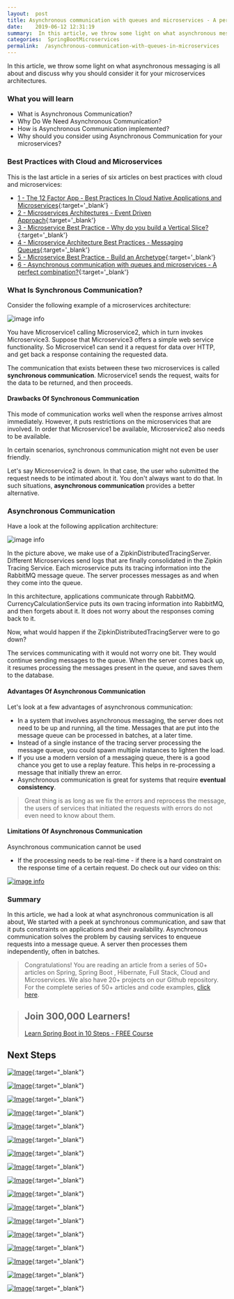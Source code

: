 ```yaml
---
layout:  post
title: Asynchronous communication with queues and microservices - A perfect combination?
date:    2019-06-12 12:31:19
summary:  In this article, we throw some light on what asynchronous messaging is all about and discuss why you should consider it for your microservices architectures.
categories:  SpringBootMicroservices
permalink:  /asynchronous-communication-with-queues-in-microservices
---
```


In this article, we throw some light on what asynchronous messaging is all about and discuss why you should consider it for your microservices architectures.

### What you will learn
- What is Asynchronous Communication?
- Why Do We Need Asynchronous Communication?
- How is Asynchronous Communication implemented?
- Why should you consider using Asynchronous Communication for your microservices?

### Best Practices with Cloud and Microservices

This is the last article in a series of six articles on best practices with cloud and microservices:
- [1 - The 12 Factor App - Best Practices In Cloud Native Applications and Microservices](/12-factor-app-cloud-native-microservices-best-practices){:target='_blank'}
- [2 - Microservices Architectures - Event Driven Approach](/introduction-to-event-driven-architectures-with-microservices){:target='_blank'}
- [3 - Microservice Best Practice - Why do you build a Vertical Slice?](/software-best-practices-building-a-vertical-slice){:target='_blank'}
- [4 - Microservice Architecture Best Practices - Messaging Queues](/messaging-queues-and-asynchronous-communication-in-microservices){:target='_blank'}
- [5 - Microservice Best Practice - Build an Archetype](/creating-archetypes-in-microservices-architectures-best-practices){:target='_blank'}
- [6 - Asynchronous communication with queues and microservices - A perfect combination?](/asynchronous-communication-with-queues-in-microservices){:target='_blank'}

### What Is Synchronous Communication?

Consider the following example of a microservices architecture:

![image info](/images/Capture-046-02.png)

You have Microservice1 calling Microservice2, which in turn invokes Microservice3. Suppose that Microservice3 offers a simple web service functionality. So Microservice1 can send it a request for data over HTTP, and get back a response containing the requested data. 

The communication that exists between these two microservices is called **synchronous communication**. Microservice1 sends the request, waits for the data to be returned, and then proceeds. 

#### Drawbacks Of Synchronous Communication

This mode of communication works well when the response arrives almost immediately. However, it puts restrictions on the microservices that are involved. In order that Microservice1 be available, Microservice2 also needs to be available. 

In certain scenarios, synchronous communication might not even be user friendly.

Let's say Microservice2 is down. In that case, the user who submitted the request needs to be intimated about it. You don't always want to do that. In such situations, **asynchronous communication** provides a better alternative. 

### Asynchronous Communication

Have a look at the following application architecture:

![image info](/images/Capture-046-03.png)

In the picture above, we make use of a ZipkinDistributedTracingServer. Different Microservices send logs that are finally consolidated in the Zipkin Tracing Service. Each microservice puts its tracing information into the RabbitMQ message queue. The server processes messages as and when they come into the queue. 

In this architecture, applications communicate through RabbitMQ. CurrencyCalculationService puts its own tracing information into RabbitMQ, and then forgets about it. It does not worry about the responses coming back to it.

Now, what would happen if the ZipkinDistributedTracingServer were to go down? 

The services communicating with it would not worry one bit. They would continue sending messages to the queue. When the server comes back up, it resumes processing the messages present in the queue, and saves them to the database. 

#### Advantages Of Asynchronous Communication

Let's look at a few advantages of asynchronous communication:
* In a system that involves asynchronous messaging, the server does not need to be up and running, all the time. Messages that are put into the message queue can be processed in batches, at a later time.
* Instead of a single instance of the tracing server processing the message queue, you could spawn multiple instances to lighten the load. 
* If you use a modern version of a messaging queue, there is a good chance you get to use a replay feature. This helps in re-processing a message that initially threw an error. 
* Asynchronous communication is great for systems that require **eventual consistency**. 

> Great thing is as long as we fix the errors and reprocess the message, the users of services that initiated the requests with errors do not even need to know about them. 

#### Limitations Of Asynchronous Communication

Asynchronous communication cannot be used 
- If the processing needs to be real-time - if there is a hard constraint on the response time of a certain request. 
Do check out our video on this:

[![image info](/images/Capture-046-01.png)](https://www.youtube.com/watch?v=wCugdNicf-0)

### Summary

In this article, we had a look at what asynchronous communication is all about, We started with a peek at synchronous communication, and saw that it puts constraints on applications and their availability. Asynchronous communication solves the problem by causing services to enqueue requests into a message queue. A server then processes them independently, often in batches.

> Congratulations! You are reading an article from a series of 50+ articles on Spring, Spring Boot , Hibernate, Full Stack, Cloud and Microservices. We also have 20+ projects on our Github repository. For the complete series of 50+ articles and code examples, [click here](https://www.springboottutorial.com/tags/#SpringBoot).

<blockquote>
	<H2>Join 300,000 Learners!</H2>
	<p><a href="https://courses.in28minutes.com/p/spring-boot-for-beginners-in-10-steps" target="_blank">Learn Spring Boot in 10 Steps - FREE Course</a></p>
</blockquote>


## Next Steps

[![Image](/images/Course-Go-Full-Stack-With-Spring-Boot-and-React.png "Go Full Stack with Spring Boot and React")](https://www.udemy.com/course/full-stack-application-with-spring-boot-and-react/?couponCode=OCTOBER-2019){:target="_blank"}

[![Image](/images/Course-Go-Full-Stack-With-SpringBoot-And-Angular.png "Go Full Stack with Spring Boot and Angular")](https://www.udemy.com/course/full-stack-application-development-with-spring-boot-and-angular/?couponCode=OCTOBER-2019){:target="_blank"}

[![Image](/images/Course-KubernetesCrashCourse.png "Kubernetes Crash Course for Java Spring Boot Developers")](https://www.udemy.com/course/kubernetes-crash-course-for-java-developers/?couponCode=OCTOBER-2019){:target="_blank"}

[![Image](/images/Course-KubernetesCrashCourse.png "Kubernetes Crash Course for Java Spring Boot Developers")](https://www.udemy.com/course/kubernetes-crash-course-for-java-developers/?couponCode=OCTOBER-2019){:target="_blank"}

[![Image](/images/Course-DockerCrashCourseForJavaSpringBootDevelopers.png "Docker Crash Course for Java Spring Boot Developers")](https://www.udemy.com/course/docker-course-with-java-and-spring-boot-for-beginners/?couponCode=OCTOBER-2019){:target="_blank"}

[![Image](/images/Course-Deploy-SpringBoot-To-Azure-Web-Apps.png "Azure Crash Course for Java Spring Boot Developers")](https://www.udemy.com/course/deploy-spring-boot-to-azure/?couponCode=OCTOBER-2019){:target="_blank"}

[![Image](/images/Course-Deploy-SpringBoot-To-Azure-Web-Apps.png "Azure Crash Course for Java Spring Boot Developers")](https://www.udemy.com/course/deploy-spring-boot-to-azure/?couponCode=OCTOBER-2019){:target="_blank"}

[![Image](/images/Course-Master-Microservices-with-Spring-Boot-and-Spring-Cloud.png "Master Microservices with Spring Boot and Spring Cloud")](https://www.udemy.com/course/microservices-with-spring-boot-and-spring-cloud/?couponCode=OCTOBER-2019){:target="_blank"}

[![Image](/images/Course-pivotal-cloud-foundry-pcf-deploying-spring-boot-apps.png "Deploying Spring Boot Microservices to Pivotal Cloud Foundry (PCF)")](https://www.udemy.com/course/learn-pivotal-cloud-foundry-pcf-deploying-spring-boot-apps/?couponCode=OCTOBER-2019){:target="_blank"}

[![Image](/images/Course-Deploy-Java-Spring-Boot-Microservices-To-ECS.png "Deploying Spring Boot Microservices to AWS using ECS and AWS Fargate")](https://www.udemy.com/course/deploy-spring-microservices-to-aws-with-ecs-and-aws-fargate/?couponCode=OCTOBER-2019){:target="_blank"}

[![Image](/images/Course-Deploy-Java-Spring-Boot-Apps-To-AWS.png "Deploying Spring Boot Apps to AWS using Elastic Beanstalk")](https://www.udemy.com/course/deploy-java-spring-boot-to-aws-amazon-web-service/?couponCode=OCTOBER-2019){:target="_blank"}


[![Image](/images/Course-Master-Java-Web-Services-and-REST-API-with-Spring-Boot.png "Master Java Web Services and REST API with Spring Boot")](https://www.udemy.com/course/spring-web-services-tutorial/?couponCode=OCTOBER-2019){:target="_blank"}

[![Image](/images/Course-Spring-Framework-Interview-Guide-200-Questions-Answers.png "Spring Framework Interview Guide - 200+ Questions & Answers")](https://www.udemy.com/course/spring-interview-questions-and-answers/?couponCode=OCTOBER-2019){:target="_blank"}

[![Image](/images/Course-Learn-Spring-Boot-in-100-Steps---Beginner-to-Expert.png "Learn Spring Boot in 100 Steps - Beginner to Expert")](https://www.udemy.com/course/spring-boot-tutorial-for-beginners/?couponCode=OCTOBER-2019){:target="_blank"}

[![Image](/images/Course-Spring-Framework-Master-Class---Beginner-to-Expert.png "Spring Master Class - Beginner to Expert")](https://www.udemy.com/course/spring-tutorial-for-beginners/?couponCode=OCTOBER-2019){:target="_blank"}

[![Image](/images/Course-Master-Hibernate-and-JPA-with-Spring-Boot-in-100-Steps.png "Master Hibernate and JPA with Spring Boot in 100 Steps")](https://www.udemy.com/course/hibernate-jpa-tutorial-for-beginners-in-100-steps/?couponCode=OCTOBER-2019){:target="_blank"}

[![Image](/images/Course-Master-Java-Unit-Testing-with-Spring-Boot-Mockito.png "Master Java Unit Testing with Spring Boot & Mockito")](https://www.udemy.com/course/learn-unit-testing-with-spring-boot/?couponCode=OCTOBER-2019){:target="_blank"}

